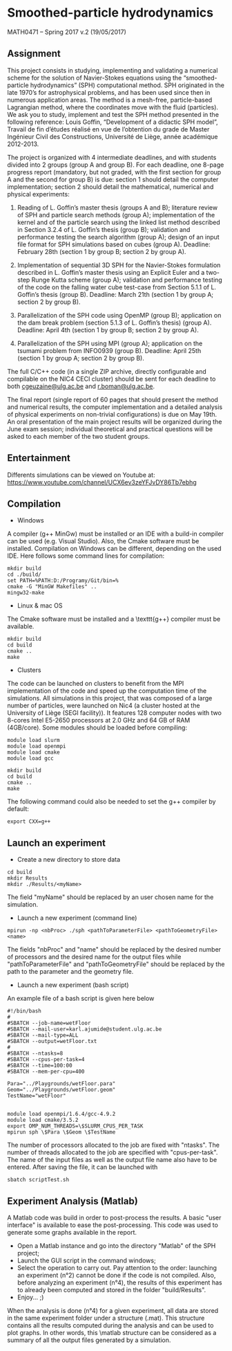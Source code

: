 # Smoothed-particle hydrodynamics
MATH0471 – Spring 2017
v.2 (19/05/2017)



## Assignment

This project consists in studying, implementing and validating a numerical scheme for the
solution of Navier-Stokes equations using the “smoothed-particle hydrodynamics” (SPH)
computational method. SPH originated in the late 1970’s for astrophysical problems, and
has been used since then in numerous application areas. The method is a mesh-free,
particle-based Lagrangian method, where the coordinates move with the fluid (particles).
We ask you to study, implement and test the SPH method presented in the following reference:
Louis Goffin, “Development of a didactic SPH model”, Travail de fin d’études réalisé
en vue de l’obtention du grade de Master Ingénieur Civil des Constructions, Université de
Liège, année académique 2012-2013.

The project is organized with 4 intermediate deadlines, and with students divided into 2
groups (group A and group B). For each deadline, one 8-page progress report (mandatory,
but not graded, with the first section for group A and the second for group B) is due: section
1 should detail the computer implementation; section 2 should detail the mathematical,
numerical and physical experiments:

1. Reading of L. Goffin’s master thesis (groups A and B); literature review of SPH
and particle search methods (group A); implementation of the kernel and of the
particle search using the linked list method described in Section 3.2.4 of L. Goffin’s
thesis (group B); validation and performance testing the search algorithm (group A);
design of an input file format for SPH simulations based on cubes (group A).
Deadline: February 28th (section 1 by group B; section 2 by group A).

2. Implementation of sequential 3D SPH for the Navier-Stokes formulation described in
L. Goffin’s master thesis using an Explicit Euler and a two-step Runge Kutta scheme
(group A); validation and performance testing of the code on the falling water cube
test-case from Section 5.1.1 of L. Goffin’s thesis (group B).
Deadline: March 21th (section 1 by group A; section 2 by group B).

3. Parallelization of the SPH code using OpenMP (group B); application on the dam
break problem (section 5.1.3 of L. Goffin’s thesis) (group A).
Deadline: April 4th (section 1 by group B; section 2 by group A).

4. Parallelization of the SPH using MPI (group A); application on the tsumami problem
from INFO0939 (group B).
Deadline: April 25th (section 1 by group A; section 2 by group B).

The full C/C++ code (in a single ZIP archive, directly configurable and compilable on the
NIC4 CECI cluster) should be sent for each deadline to both cgeuzaine@ulg.ac.be and
r.boman@ulg.ac.be.

The final report (single report of 60 pages that should present the method and numerical
results, the computer implementation and a detailed analysis of physical experiments on
non-trivial configurations) is due on May 19th. An oral presentation of the main project
results will be organized during the June exam session; individual theoretical and practical
questions will be asked to each member of the two student groups.

## Entertainment
Differents simulations can be viewed on Youtube at: https://www.youtube.com/channel/UCX6ev3zeYFJvDY86Tb7ebhg

## Compilation

* Windows

A compiler (g++ MinGw) must be installed or an IDE with a build-in compiler can be used (e.g. Visual Studio). Also, the Cmake software must be installed. Compilation on Windows can be different, depending on the used IDE. Here follows some command lines for compilation:
```
mkdir build
cd ./build/
set PATH=%PATH:D:/Programy/Git/bin=%
cmake -G "MinGW Makefiles" ..
mingw32-make
```

* Linux & mac OS

The Cmake software must be installed and a \texttt{g++} compiler must be available.
```
mkdir build
cd build
cmake ..
make
```

* Clusters

The code can be launched on clusters to benefit from the MPI implementation of the code and speed up the computation time of the simulations. All simulations in this project, that was composed of a large number of particles, were launched on Nic4 (a cluster hosted at the University of Liège (SEGI facility)). It features 128 computer nodes with two 8-cores Intel E5-2650 processors at 2.0 GHz and 64 GB of RAM (4GB/core). Some modules should be loaded before compiling:

```
module load slurm
module load openmpi
module load cmake
module load gcc

mkdir build
cd build
cmake ..
make
```

The following command could also be needed to set the g++ compiler by default:

```
export CXX=g++
```

## Launch an experiment 

* Create a new directory to store data


```
cd build
mkdir Results
mkdir ./Results/<myName>
```
The field "myName" should be replaced by an user chosen name for the simulation.

* Launch a new experiment (command line)


```
mpirun -np <nbProc> ./sph <pathToParameterFile> <pathToGeometryFile> <name>
```
The fields "nbProc" and "name" should be replaced by the desired number of processors and the desired name for the output files while "pathToParameterFile" and "pathToGeometryFile" should be replaced by the path to the parameter and the geometry file.


* Launch a new experiment (bash script)

An example file of a bash script is given here below

```
#!/bin/bash
#
#SBATCH --job-name=wetFloor
#SBATCH --mail-user=karl.ajumide@student.ulg.ac.be
#SBATCH --mail-type=ALL
#SBATCH --output=wetFloor.txt
#
#SBATCH --ntasks=8
#SBATCH --cpus-per-task=4
#SBATCH --time=100:00
#SBATCH --mem-per-cpu=400

Para="../Playgrounds/wetFloor.para"
Geom="../Playgrounds/wetFloor.geom"
TestName="wetFloor"


module load openmpi/1.6.4/gcc-4.9.2 
module load cmake/3.5.2 
export OMP_NUM_THREADS=\$SLURM_CPUS_PER_TASK 
mpirun sph \$Para \$Geom \$TestName 
```

The number of processors allocated to the job are fixed with "ntasks". The number of threads allocated to the job are specified with "cpus-per-task". The name of the input files as well as the output file name also have to be entered. After saving the file, it can be launched with

```
sbatch scriptTest.sh
```
            
            
## Experiment Analysis (Matlab)
A Matlab code was build in order to post-process the results. A basic "user interface" is available to ease the post-processing. This code was used to generate some graphs available in the report.
* Open a Matlab instance and go into the directory "Matlab" of the SPH project;
* Launch the GUI script in the command windows;
* Select the operation to carry out. Pay attention to the order: launching an experiment (n°2) cannot be done if the code is not compiled. Also, before analyzing an experiment (n°4), the results of this experiment has to already been computed and stored in the folder "build/Results".
* Enjoy... ;)

When the analysis is done (n°4) for a given experiment, all data are stored in the same experiment folder under a structure (.mat). This structure contains all the results computed during the analysis and can be used to plot graphs. In other words, this \matlab structure can be considered as a summary of all the output files generated by a simulation. 
